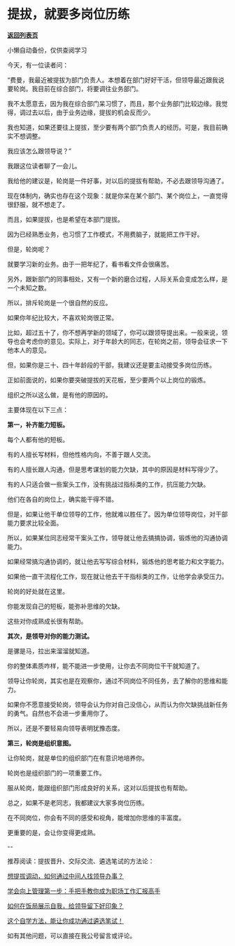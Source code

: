 # 提拔，就要多岗位历练

[**返回列表页**](/gzh/费曼的小茶馆)

小懒自动备份，仅供查阅学习

今天，有一位读者问：

“费曼，我最近被提拔为部门负责人。本想着在部门好好干活，但领导最近跟我说要轮岗。我目前在综合部门，将要调往业务部门。  

我不太愿意去，因为我在综合部门呆习惯了，而且，那个业务部门比较边缘。我觉得，调过去以后，由于业务边缘，提拔的机会反而少。

我也知道，如果还要往上提拔，至少要有两个部门负责人的经历。可是，我目前确实不想调整。

我应该怎么跟领导说？”

我跟这位读者聊了一会儿。

我给他的建议是，轮岗是一件好事，对以后的提拔有帮助，不必去跟领导沟通了。  

现在体制内，确实也存在这个现象：就是你呆在某个部门、某个岗位上，一直觉得很舒服，就不想走了。

而且，如果提拔，也是希望在本部门提拔。  

因为已经熟悉业务，也习惯了工作模式，不用费脑子，就能把工作干好。  

但是，轮岗呢？

就要学习新的业务。由于一把年纪了，看书看文件会很痛苦。

另外，跟新部门的同事相处，又有一个新的磨合过程，人际关系会变成怎么样，是一个未知之数。

所以，排斥轮岗是一个很自然的反应。  

如果你年纪比较大，不喜欢轮岗很正常。

比如，超过五十了，你不想再学新的领域了，你可以跟领导提出来。一般来说，领导也会考虑你的意见。实际上，对于年龄大的同志，在轮岗之前，领导会征求一下他本人的意见。

但，如果你是三十、四十年龄段的干部，我建议还是要主动接受多岗位历练。

正如前面说的，如果你要突破提拔的天花板，至少要两个以上岗位的锻炼。  

组织之所以这么做，是有他的原因的。

主要体现在以下三点：  

**第一，补齐能力短板。**  

每个人都有他的短板。  

有的人擅长写材料，但他性格内向，不善于跟人交流。

有的人擅长跟人沟通，但是思考谋划的能力欠缺，其中的原因是材料写得少了。

有的人只适合做一些案头工作，没有挑战过指标类的工作，抗压能力欠缺。  

他们在各自的岗位上，确实能干得不错。

但是，如果让他干单位领导的工作，他就难以胜任了。因为单位领导岗位，对干部能力要求比较全面。

所以，如果某位同志经常干案头工作，领导就让他去搞搞协调，锻炼他的沟通协调能力。  

如果经常搞沟通协调的，就让他去写写综合材料，锻炼他的思考能力和文字能力。

如果他一直干流程化工作，现在就让他去干干指标类的工作，让他学会承受压力。  

轮岗的好处就在这里。

你能发现自己的短板，能弥补思维的欠缺。

这些对你成熟成长很有帮助。

**其次，是领导对你的能力测试。**  

是骡是马，拉出来溜溜就知道。  

你的整体素质咋样，能不能进一步使用，让你去不同岗位干干就知道了。  

领导让你轮岗，其实也是在观察你，通过不同岗位不同任务，去了解你的思维和能力。

如果你不愿意接受轮岗，领导会认为你对自己没信心，从而认为你欠缺挑战新任务的勇气。自然也不会进一步重用你了。

所以，还是不要轻易向领导表明犹豫态度。  

**第三，轮岗是组织意图。**  

让你轮岗，就是单位的组织部门在有意识地培养你。

轮岗也是组织部门的一项重要工作。  

服从轮岗，能跟组织部门形成良好的关系，这对以后提拔也有帮助。  

总之，如果不是老同志，我都建议大家多岗位历练。

在不同岗位，你会有不同的感受和视角，能增加你思维的丰富度。

更重要的是，会让你变得更成熟。

\--  

推荐阅读：提拔晋升、交际交流、遴选笔试的方法论：

[想提拔调动，如何通过中间人找领导办事？](http://mp.weixin.qq.com/s?__biz=Mzk0MzcyOTA5Ng==&mid=2247487707&idx=2&sn=67b379a3d6ed274db120fe44757fc205&chksm=c32e207cf459a96acaa2f511b6aecd3eaff85a5b5067b4460a086fa658f7c58acfbe95eec1c4&scene=21#wechat_redirect)  

[学会向上管理第一步：手把手教你成为职场工作汇报高手](http://mp.weixin.qq.com/s?__biz=Mzk0MzcyOTA5Ng==&mid=2247487630&idx=2&sn=7ccaa322bd270012c02d8a91a064fbc5&chksm=c32e2029f459a93f48eb7839d6956afaf08f78d21b5bc6120f71a7816b50fdfed6ee5508bce1&scene=21#wechat_redirect)

[如何在饭局展示自我，给领导留下好印象？](http://mp.weixin.qq.com/s?__biz=Mzk0MzcyOTA5Ng==&mid=2247487624&idx=2&sn=3a8e3b4ad072764aa4faf0186dbfa76f&chksm=c32e202ff459a939888688ab70e72c908d584a892f2f4eb7985dad620d40ba2f852a6cab20ba&scene=21#wechat_redirect)  

[这个自学方法，能让你成功通过遴选笔试！](http://mp.weixin.qq.com/s?__biz=Mzk0MzcyOTA5Ng==&mid=2247487617&idx=2&sn=8faffff7b45c0b421e268a738a439e1e&chksm=c32e2026f459a9303b5eb8bf950abb3df5bb01971f610b060f6c8b83908359e97ec3babcc17d&scene=21#wechat_redirect)

如有其他问题，可以直接在我公号留言或评论。

